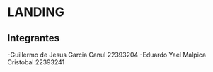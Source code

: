 # LANDING

## Integrantes

-Guillermo de Jesus Garcia Canul 22393204
-Eduardo Yael Malpica Cristobal 22393241